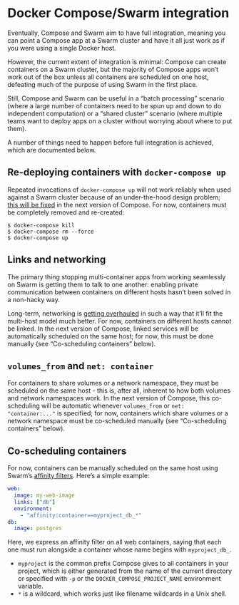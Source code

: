 Docker Compose/Swarm integration
================================

Eventually, Compose and Swarm aim to have full integration, meaning you can point a Compose app at a Swarm cluster and have it all just work as if you were using a single Docker host.

However, the current extent of integration is minimal: Compose can create containers on a Swarm cluster, but the majority of Compose apps won’t work out of the box unless all containers are scheduled on one host, defeating much of the purpose of using Swarm in the first place.

Still, Compose and Swarm can be useful in a “batch processing” scenario (where a large number of containers need to be spun up and down to do independent computation) or a “shared cluster” scenario (where multiple teams want to deploy apps on a cluster without worrying about where to put them).

A number of things need to happen before full integration is achieved, which are documented below.

Re-deploying containers with `docker-compose up`
------------------------------------------------

Repeated invocations of `docker-compose up` will not work reliably when used against a Swarm cluster because of an under-the-hood design problem; [this will be fixed](https://github.com/docker/fig/pull/972) in the next version of Compose. For now, containers must be completely removed and re-created:

    $ docker-compose kill
    $ docker-compose rm --force
    $ docker-compose up

Links and networking
--------------------

The primary thing stopping multi-container apps from working seamlessly on Swarm is getting them to talk to one another: enabling private communication between containers on different hosts hasn’t been solved in a non-hacky way.

Long-term, networking is [getting overhauled](https://github.com/docker/docker/issues/9983) in such a way that it’ll fit the multi-host model much better. For now, containers on different hosts cannot be linked. In the next version of Compose, linked services will be automatically scheduled on the same host; for now, this must be done manually (see “Co-scheduling containers” below).

`volumes_from` and `net: container`
-----------------------------------

For containers to share volumes or a network namespace, they must be scheduled on the same host - this is, after all, inherent to how both volumes and network namespaces work. In the next version of Compose, this co-scheduling will be automatic whenever `volumes_from` or `net: "container:..."` is specified; for now, containers which share volumes or a network namespace must be co-scheduled manually (see “Co-scheduling containers” below).

Co-scheduling containers
------------------------

For now, containers can be manually scheduled on the same host using Swarm’s [affinity filters](https://github.com/docker/swarm/blob/master/scheduler/filter/README.md#affinity-filter). Here’s a simple example:

```yaml
web:
  image: my-web-image
  links: ["db"]
  environment:
    - "affinity:container==myproject_db_*"
db:
  image: postgres
```

Here, we express an affinity filter on all web containers, saying that each one must run alongside a container whose name begins with `myproject_db_`.

- `myproject` is the common prefix Compose gives to all containers in your project, which is either generated from the name of the current directory or specified with `-p` or the `DOCKER_COMPOSE_PROJECT_NAME` environment variable.
- `*` is a wildcard, which works just like filename wildcards in a Unix shell.
